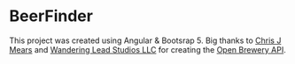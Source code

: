 # BeerFinder

This project was created using Angular & Bootsrap 5. Big thanks to [Chris J Mears](https://chrisjmears.com/) and [Wandering Lead Studios LLC](https://wanderingleafstudios.com/) for creating the [Open Brewery API](https://www.openbrewerydb.org/).

